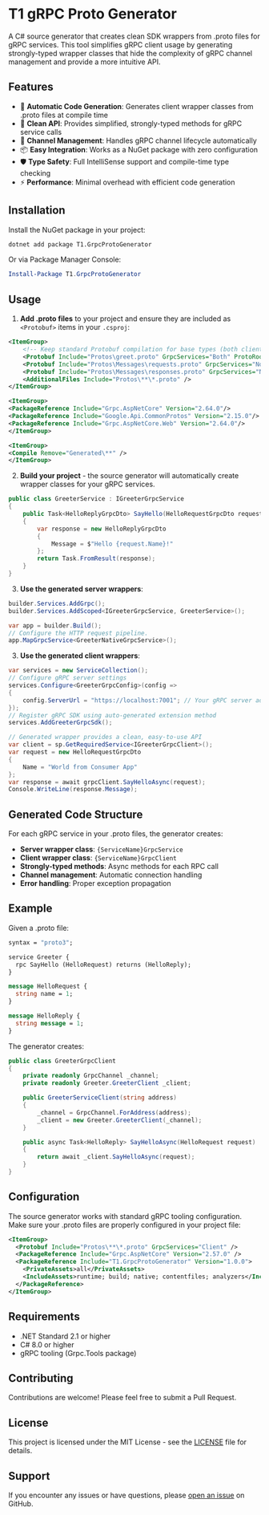 # T1 gRPC Proto Generator

A C# source generator that creates clean SDK wrappers from .proto files for gRPC services. This tool simplifies gRPC client usage by generating strongly-typed wrapper classes that hide the complexity of gRPC channel management and provide a more intuitive API.

## Features

- 🚀 **Automatic Code Generation**: Generates client wrapper classes from .proto files at compile time
- 🎯 **Clean API**: Provides simplified, strongly-typed methods for gRPC service calls
- 🔧 **Channel Management**: Handles gRPC channel lifecycle automatically
- 📦 **Easy Integration**: Works as a NuGet package with zero configuration
- 🛡️ **Type Safety**: Full IntelliSense support and compile-time type checking
- ⚡ **Performance**: Minimal overhead with efficient code generation

## Installation

Install the NuGet package in your project:

```bash
dotnet add package T1.GrpcProtoGenerator
```

Or via Package Manager Console:

```powershell
Install-Package T1.GrpcProtoGenerator
```

## Usage

1. **Add .proto files** to your project and ensure they are included as `<Protobuf>` items in your `.csproj`:

```xml
<ItemGroup>
    <!-- Keep standard Protobuf compilation for base types (both client and server) -->
    <Protobuf Include="Protos\greet.proto" GrpcServices="Both" ProtoRoot="Protos" />
    <Protobuf Include="Protos\Messages\requests.proto" GrpcServices="None" ProtoRoot="Protos" />
    <Protobuf Include="Protos\Messages\responses.proto" GrpcServices="None" ProtoRoot="Protos" />
    <AdditionalFiles Include="Protos\**\*.proto" />
</ItemGroup>

<ItemGroup>
<PackageReference Include="Grpc.AspNetCore" Version="2.64.0"/>
<PackageReference Include="Google.Api.CommonProtos" Version="2.15.0"/>
<PackageReference Include="Grpc.AspNetCore.Web" Version="2.64.0"/>
</ItemGroup>

<ItemGroup>
<Compile Remove="Generated\**" />
</ItemGroup>
```

2. **Build your project** - the source generator will automatically create wrapper classes for your gRPC services.

```csharp
public class GreeterService : IGreeterGrpcService
{
    public Task<HelloReplyGrpcDto> SayHello(HelloRequestGrpcDto request)
    {
        var response = new HelloReplyGrpcDto
        {
            Message = $"Hello {request.Name}!"
        };
        return Task.FromResult(response);
    }
}   
```

3. **Use the generated server wrappers**:

```csharp
builder.Services.AddGrpc();
builder.Services.AddScoped<IGreeterGrpcService, GreeterService>();

var app = builder.Build();
// Configure the HTTP request pipeline.
app.MapGrpcService<GreeterNativeGrpcService>();
```

3. **Use the generated client wrappers**:

```csharp
var services = new ServiceCollection();
// Configure gRPC server settings
services.Configure<GreeterGrpcConfig>(config =>
{
    config.ServerUrl = "https://localhost:7001"; // Your gRPC server address
});
// Register gRPC SDK using auto-generated extension method
services.AddGreeterGrpcSdk();
```

```csharp
// Generated wrapper provides a clean, easy-to-use API
var client = sp.GetRequiredService<IGreeterGrpcClient>();
var request = new HelloRequestGrpcDto 
{ 
    Name = "World from Consumer App" 
};
var response = await grpcClient.SayHelloAsync(request);
Console.WriteLine(response.Message);
```

## Generated Code Structure

For each gRPC service in your .proto files, the generator creates:

- **Server wrapper class**: `{ServiceName}GrpcService`
- **Client wrapper class**: `{ServiceName}GrpcClient`
- **Strongly-typed methods**: Async methods for each RPC call
- **Channel management**: Automatic connection handling
- **Error handling**: Proper exception propagation

## Example

Given a .proto file:

```protobuf
syntax = "proto3";

service Greeter {
  rpc SayHello (HelloRequest) returns (HelloReply);
}

message HelloRequest {
  string name = 1;
}

message HelloReply {
  string message = 1;
}
```

The generator creates:

```csharp
public class GreeterGrpcClient
{
    private readonly GrpcChannel _channel;
    private readonly Greeter.GreeterClient _client;

    public GreeterServiceClient(string address)
    {
        _channel = GrpcChannel.ForAddress(address);
        _client = new Greeter.GreeterClient(_channel);
    }

    public async Task<HelloReply> SayHelloAsync(HelloRequest request)
    {
        return await _client.SayHelloAsync(request);
    }
}
```

## Configuration

The source generator works with standard gRPC tooling configuration. Make sure your .proto files are properly configured in your project file:

```xml
<ItemGroup>
  <Protobuf Include="Protos\**\*.proto" GrpcServices="Client" />
  <PackageReference Include="Grpc.AspNetCore" Version="2.57.0" />
  <PackageReference Include="T1.GrpcProtoGenerator" Version="1.0.0">
    <PrivateAssets>all</PrivateAssets>
    <IncludeAssets>runtime; build; native; contentfiles; analyzers</IncludeAssets>
  </PackageReference>
</ItemGroup>
```

## Requirements

- .NET Standard 2.1 or higher
- C# 8.0 or higher
- gRPC tooling (Grpc.Tools package)

## Contributing

Contributions are welcome! Please feel free to submit a Pull Request.

## License

This project is licensed under the MIT License - see the [LICENSE](LICENSE) file for details.

## Support

If you encounter any issues or have questions, please [open an issue](https://github.com/your-username/T1.GrpcProtoGenerator/issues) on GitHub.
